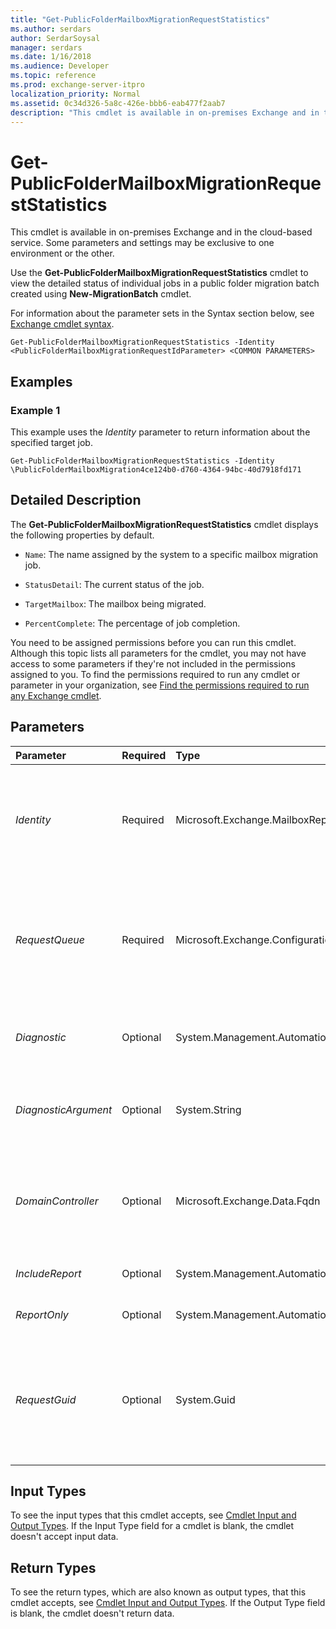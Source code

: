 ```yaml
---
title: "Get-PublicFolderMailboxMigrationRequestStatistics"
ms.author: serdars
author: SerdarSoysal
manager: serdars
ms.date: 1/16/2018
ms.audience: Developer
ms.topic: reference
ms.prod: exchange-server-itpro
localization_priority: Normal
ms.assetid: 0c34d326-5a8c-426e-bbb6-eab477f2aab7
description: "This cmdlet is available in on-premises Exchange and in the cloud-based service. Some parameters and settings may be exclusive to one environment or the other."
---
```


# Get-PublicFolderMailboxMigrationRequestStatistics

This cmdlet is available in on-premises Exchange and in the cloud-based service. Some parameters and settings may be exclusive to one environment or the other.
  
Use the **Get-PublicFolderMailboxMigrationRequestStatistics** cmdlet to view the detailed status of individual jobs in a public folder migration batch created using **New-MigrationBatch** cmdlet.
  
For information about the parameter sets in the Syntax section below, see [Exchange cmdlet syntax](https://technet.microsoft.com/library/bb123552.aspx). 
  
```
Get-PublicFolderMailboxMigrationRequestStatistics -Identity <PublicFolderMailboxMigrationRequestIdParameter> <COMMON PARAMETERS>

```

## Examples
<a name="Examples"> </a>

### Example 1

This example uses the _Identity_ parameter to return information about the specified target job.
  
```
Get-PublicFolderMailboxMigrationRequestStatistics -Identity \PublicFolderMailboxMigration4ce124b0-d760-4364-94bc-40d7918fd171
```

## Detailed Description
<a name="DetailedDescription"> </a>

The **Get-PublicFolderMailboxMigrationRequestStatistics** cmdlet displays the following properties by default.
  
-  `Name`: The name assigned by the system to a specific mailbox migration job.
    
-  `StatusDetail`: The current status of the job.
    
-  `TargetMailbox`: The mailbox being migrated.
    
-  `PercentComplete`: The percentage of job completion.
    
You need to be assigned permissions before you can run this cmdlet. Although this topic lists all parameters for the cmdlet, you may not have access to some parameters if they're not included in the permissions assigned to you. To find the permissions required to run any cmdlet or parameter in your organization, see [Find the permissions required to run any Exchange cmdlet](https://technet.microsoft.com/library/mt432940.aspx).
  
## Parameters
<a name="DetailedDescription"> </a>

|**Parameter**|**Required**|**Type**|**Description**|
|:-----|:-----|:-----|:-----|
| _Identity_ <br/> |Required  <br/> |Microsoft.Exchange.MailboxReplicationService.PublicFolderMailboxMigrationRequestIdParameter  <br/> |The _Identity_ parameter specifies the public folder mailbox migration request. The default identity value is `\PublicFolderMailboxMigration<UniqueIdentifier>` (for example, `\PublicFolderMailboxMigrationac6d9eb4-ee49-405f-b90d-04e9a258bd7e`).  <br/> You can't use this parameter with the _RequestQueue_ and _RequestGuid_ parameters. <br/> |
| _RequestQueue_ <br/> |Required  <br/> |Microsoft.Exchange.Configuration.Tasks.DatabaseIdParameter  <br/> | This parameter is available only in on-premises Exchange. <br/>  The _RequestQueue_ parameter identifies the request based on the mailbox database where the request is being run. You can use any value that uniquely identifies the database. For example: <br/>  Database GUID <br/>  Database name <br/>  You can't use this parameter with the _Identity_ parameter. <br/> |
| _Diagnostic_ <br/> |Optional  <br/> |System.Management.Automation.SwitchParameter  <br/> |The _Diagnostic_ switch specifies whether to return extremely detailed information in the results. Typically, you use this switch only at the request of Microsoft Customer Service and Support to troubleshoot problems. <br/> |
| _DiagnosticArgument_ <br/> |Optional  <br/> |System.String  <br/> |The _DiagnosticArgument_ parameter modifies the results that are returned by using the _Diagnostic_ switch. Typically, you use the _Diagnostic_ switch and the _DiagnosticArgument_ parameter only at the request of Microsoft Customer Service and Support to troubleshoot problems. <br/> |
| _DomainController_ <br/> |Optional  <br/> |Microsoft.Exchange.Data.Fqdn  <br/> |This parameter is available only in on-premises Exchange.  <br/> The _DomainController_ parameter specifies the domain controller that's used by this cmdlet to read data from or write data to Active Directory. You identify the domain controller by its fully qualified domain name (FQDN). For example, `dc01.contoso.com`.  <br/> |
| _IncludeReport_ <br/> |Optional  <br/> |System.Management.Automation.SwitchParameter  <br/> |The _IncludeReport_ switch specifies whether to return additional details, which can be used for troubleshooting. <br/> |
| _ReportOnly_ <br/> |Optional  <br/> |System.Management.Automation.SwitchParameter  <br/> |The _ReportOnly_ switch returns the results as an array of report entries. You don't need to specify a value with this switch. <br/> |
| _RequestGuid_ <br/> |Optional  <br/> |System.Guid  <br/> |This parameter is available only in on-premises Exchange.  <br/> The _RequestGuid_ parameter specifies the unique **RequestGuid** identifier of the request that you want to remove. To find the **RequestGuid** value, use the **Get-PublicFolderMailboxMigrationRequest** cmdlet. <br/> If you use this parameter, you also need to use the _RequestQueue_ parameter. You can't use either of these parameters with the _Identity_ parameter. <br/> |
   
## Input Types
<a name="InputTypes"> </a>

To see the input types that this cmdlet accepts, see [Cmdlet Input and Output Types](http://go.microsoft.com/fwlink/p/?linkId=616387). If the Input Type field for a cmdlet is blank, the cmdlet doesn't accept input data. 
  
## Return Types
<a name="ReturnTypes"> </a>

To see the return types, which are also known as output types, that this cmdlet accepts, see [Cmdlet Input and Output Types](http://go.microsoft.com/fwlink/p/?linkId=616387). If the Output Type field is blank, the cmdlet doesn't return data. 
  

